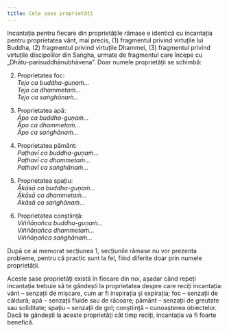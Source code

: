 ```yaml
---
title: Cele șase proprietăți
---
```


Incantația pentru fiecare din proprietățile rămase e identică cu incantația pentru proprietatea vânt, mai precis, (1) fragmentul privind virtuțile lui Buddha, (2) fragmentul privind virtuțile Dhammei, (3) fragmentul privind virtuțile discipolilor din Saṅgha, urmate de fragmentul care începe cu „Dhātu-parisuddhānubhāvena”. Doar numele proprietății se schimbă:

2. Proprietatea foc:  
*Tejo ca buddha-guṇaṁ...*  
*Tejo ca dhammetaṁ...*  
*Tejo ca saṅghānaṁ...*  

3. Proprietatea apă:  
*Āpo ca buddha-guṇaṁ...*  
*Āpo ca dhammetaṁ...*  
*Āpo ca saṅghānaṁ...*  

4. Proprietatea pământ:  
*Paṭhavī ca buddha-guṇaṁ...*  
*Paṭhavī ca dhammetaṁ...*  
*Paṭhavī ca saṅghānaṁ...*  

5. Proprietatea spațiu:  
*Ākāsā ca buddha-guṇaṁ...*  
*Ākāsā ca dhammetaṁ...*  
*Ākāsā ca saṅghānaṁ...*  

6. Proprietatea conștiință:  
*Viññāṇañca buddha-guṇaṁ...*  
*Viññāṇañca dhammetaṁ...*  
*Viññāṇañca saṅghānaṁ...*  

După ce ai memorat secțiunea 1, secțiunile rămase nu vor prezenta probleme, pentru că practic sunt la fel, fiind diferite doar prin numele proprietății.

Aceste șase proprietăți există în fiecare din noi, așadar când repeți incantația trebuie să te gândești la proprietatea despre care reciți incantația: vânt – senzații de mișcare, cum ar fi inspirația și expirația; foc – senzații de căldură; apă – senzații fluide sau de răcoare; pământ – senzații de greutate sau soliditate; spațiu – senzații de gol; conștiință – cunoașterea obiectelor. Dacă te gândești la aceste proprietăți cât timp reciți, incantația va fi foarte benefică.
